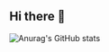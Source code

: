 ## Hi there 👋

![Anurag's GitHub stats](https://github-readme-stats.vercel.app/api?username=eduardonsm&show_icons=true&theme=dark)
